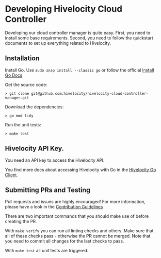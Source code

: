 # Developing Hivelocity Cloud Controller

Developing our cloud controller manager is quite easy. First, you need to install some base requirements. Second, you need to follow the quickstart documents to set up everything related to Hivelocity.

## Installation

Install Go. Use `sudo snap install --classic go` or follow the official [Install Go Docs](https://go.dev/doc/install)

Get the source code:
```
> git clone git@github.com:hivelocity/hivelocity-cloud-controller-manager.git
```

Download the dependencies:
```
> go mod tidy
```

Run the unit tests:
```
> make test
```

## Hivelocity API Key.

You need an API key to access the Hivelocity API.

You find more docs about accessing Hivelocity with Go in the [Hivelocity Go Client](https://github.com/hivelocity/hivelocity-client-go).


## Submitting PRs and Testing

Pull requests and issues are highly encouraged! For more information, please have a look in the [Contribution Guidelines](../../CONTRIBUTING.md)

There are two important commands that you should make use of before creating the PR.

With `make verify` you can run all linting checks and others. Make sure that all of these checks pass - otherwise the PR cannot be merged. Note that you need to commit all changes for the last checks to pass. 

With `make test` all unit tests are triggered.

